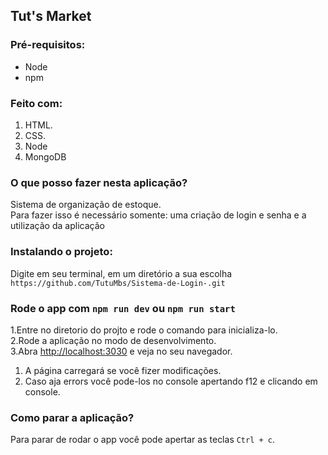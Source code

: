 ## Tut's Market

### Pré-requisitos:
  * Node
  * npm 

### Feito com:
1. HTML.<br />
2. CSS.<br />
3. Node <br />
4. MongoDB <br />

### O que posso fazer nesta aplicação?
Sistema de organização de estoque.<br />
Para fazer isso é necessário somente: uma criação de login e senha e a utilização da aplicação  

### Instalando o projeto:

Digite em seu terminal, em um diretório a sua escolha `https://github.com/TutuMbs/Sistema-de-Login-.git`<br/>

### Rode o app com `npm run dev` ou `npm run start`

1.Entre no diretorio do projto e rode o comando para inicializa-lo.<br />
2.Rode a aplicação no modo de desenvolvimento.<br />
3.Abra [http://localhost:3030](http://localhost:3030) e veja no seu navegador.

1. A página carregará se você fizer modificações.<br />
2. Caso aja errors você pode-los no console apertando f12 e clicando em console.<br />


### Como parar a aplicação?

Para parar de rodar o app você pode apertar as teclas `Ctrl + c`.
